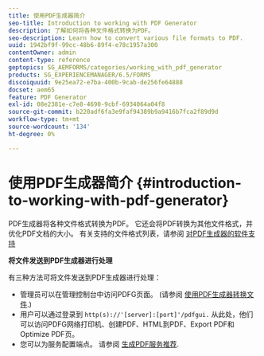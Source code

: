 ```yaml
---
title: 使用PDF生成器简介
seo-title: Introduction to working with PDF Generator
description: 了解如何将各种文件格式转换为PDF。
seo-description: Learn how to convert various file formats to PDF.
uuid: 1942bf9f-99cc-48b6-89f4-e78c1957a300
contentOwner: admin
content-type: reference
geptopics: SG_AEMFORMS/categories/working_with_pdf_generator
products: SG_EXPERIENCEMANAGER/6.5/FORMS
discoiquuid: 9e25ea72-e7ba-400b-9cab-de256fe64888
docset: aem65
feature: PDF Generator
exl-id: 08e2381e-c7e8-4690-9cbf-6934064a04f8
source-git-commit: b220adf6fa3e9faf94389b9a9416b7fca2f89d9d
workflow-type: tm+mt
source-wordcount: '134'
ht-degree: 0%

---
```


# 使用PDF生成器简介 {#introduction-to-working-with-pdf-generator}

PDF生成器将各种文件格式转换为PDF。 它还会将PDF转换为其他文件格式，并优化PDF文档的大小。 有关支持的文件格式列表，请参阅 [对PDF生成器的软件支持](/help/forms/using/aem-forms-jee-supported-platforms.md)

**将文件发送到PDF生成器进行处理**

有三种方法可将文件发送到PDF生成器进行处理：

* 管理员可以在管理控制台中访问PDFG页面。 (请参阅 [使用PDF生成器转换文件](/help/forms/using/admin-help/converting-files-using-pdf-generator.md).)
* 用户可以通过登录到 `http(s)://'[server]:[port]'/pdfgui.` 从此处，他们可以访问PDFG网络打印机、创建PDF、HTML到PDF、Export PDF和Optimize PDF页。
* 您可以为服务配置端点。 请参阅 <!--Fix broken link to Managing Endpoints --> [生成PDF服务推荐](configuring-watched-folder-endpoints.md#generate-pdf-service-recommendations).
